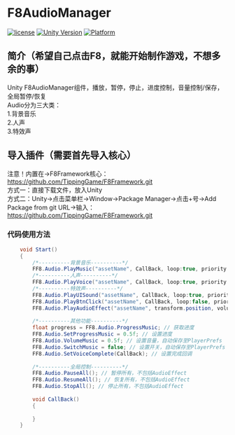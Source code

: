 # F8AudioManager

[![license](http://img.shields.io/badge/license-MIT-green.svg)](https://opensource.org/licenses/MIT) 
[![Unity Version](https://img.shields.io/badge/unity-2021.3.15f1-blue)](https://unity.com) 
[![Platform](https://img.shields.io/badge/platform-Win%20%7C%20Android%20%7C%20iOS%20%7C%20Mac%20%7C%20Linux-orange)]() 

## 简介（希望自己点击F8，就能开始制作游戏，不想多余的事）
Unity F8AudioManager组件，播放，暂停，停止，进度控制，音量控制/保存，全局暂停/恢复  
Audio分为三大类：  
1.背景音乐  
2.人声  
3.特效声  

## 导入插件（需要首先导入核心）
注意！内置在->F8Framework核心：https://github.com/TippingGame/F8Framework.git  
方式一：直接下载文件，放入Unity  
方式二：Unity->点击菜单栏->Window->Package Manager->点击+号->Add Package from git URL->输入：https://github.com/TippingGame/F8Framework.git  

### 代码使用方法
```C#
    void Start()
    {
        /*----------背景音乐----------*/
        FF8.Audio.PlayMusic("assetName", CallBack, loop:true, priority:1); // 背景音乐
        /*----------人声----------*/
        FF8.Audio.PlayVoice("assetName", CallBack, loop:true, priority:1); // 角色语音
        /*----------特效声----------*/
        FF8.Audio.PlayUISound("assetName", CallBack, loop:true, priority:1); // ui音效
        FF8.Audio.PlayBtnClick("assetName", CallBack, loop:false, priority:2); // 按钮音效
        FF8.Audio.PlayAudioEffect("assetName", transform.position, volume:1f, CallBack); // 场景音效
    
        /*----------其他功能----------*/
        float progress = FF8.Audio.ProgressMusic; // 获取进度
        FF8.Audio.SetProgressMusic = 0.5f; // 设置进度
        FF8.Audio.VolumeMusic = 0.5f; // 设置音量，自动保存至PlayerPrefs
        FF8.Audio.SwitchMusic = false; // 设置开关，自动保存至PlayerPrefs
        FF8.Audio.SetVoiceComplete(CallBack); // 设置完成回调
            
        /*----------全局控制----------*/
        FF8.Audio.PauseAll(); // 暂停所有，不包括AudioEffect
        FF8.Audio.ResumeAll(); // 恢复所有，不包括AudioEffect
        FF8.Audio.StopAll(); // 停止所有，不包括AudioEffect
        
        void CallBack()
        {
        
        }
    }
```


